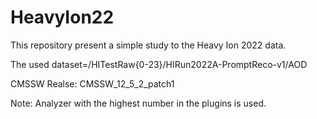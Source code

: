 # HeavyIon22
This repository present a simple study to the Heavy Ion 2022 data.

The used dataset=/HITestRaw{0-23}/HIRun2022A-PromptReco-v1/AOD

CMSSW Realse: CMSSW_12_5_2_patch1


Note: Analyzer with the highest number in the plugins is used.
